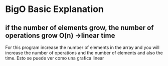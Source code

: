 # BigO Basic Explanation

## if the number of elements grow, the number of operations grow  O(n) ->linear time
For this program increase the number of elements in the array and you will increase the number 
of operations and the number of elements and also the time.
Esto se puede ver como una grafica linear
